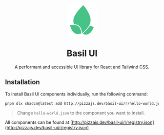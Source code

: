<p align="center">
  <img src="https://github.com/pizzajsdev/basil-ui/blob/main/public/logo.png?raw=true" alt="Basil UI" width="100" height="100">
</p>

<h1 align="center">Basil UI</h1>

<p align="center">
A performant and accessible UI library for React and Tailwind CSS.
</p>

## Installation

To install Basil UI components individually, run the following command:

```bash
pnpm dlx shadcn@latest add http://pizzajs.dev/basil-ui/r/hello-world.json
```

> Change `hello-world.json` to the component you want to install.

All components can be found at
[http://pizzajs.dev/basil-ui/r/registry.json](http://pizzajs.dev/basil-ui/r/registry.json)
